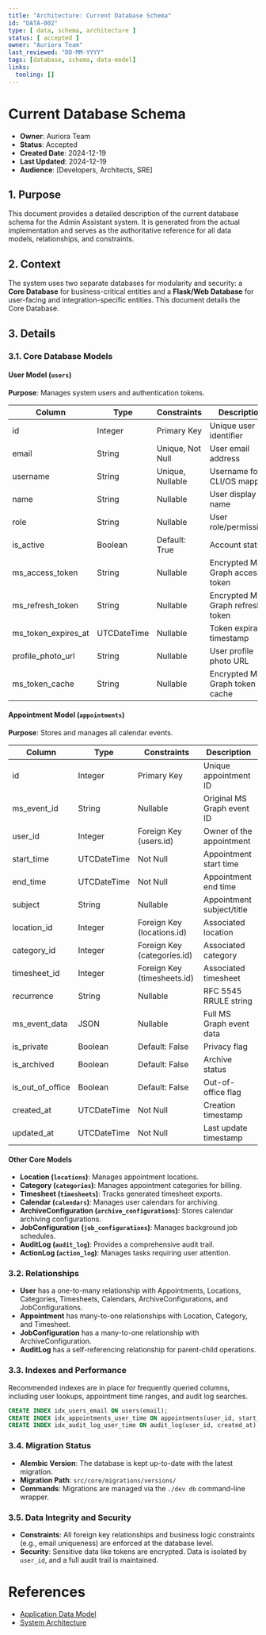 ```yaml
---
title: "Architecture: Current Database Schema"
id: "DATA-002"
type: [ data, schema, architecture ]
status: [ accepted ]
owner: "Auriora Team"
last_reviewed: "DD-MM-YYYY"
tags: [database, schema, data-model]
links:
  tooling: []
---
```


# Current Database Schema

- **Owner**: Auriora Team
- **Status**: Accepted
- **Created Date**: 2024-12-19
- **Last Updated**: 2024-12-19
- **Audience**: [Developers, Architects, SRE]

## 1. Purpose

This document provides a detailed description of the current database schema for the Admin Assistant system. It is generated from the actual implementation and serves as the authoritative reference for all data models, relationships, and constraints.

## 2. Context

The system uses two separate databases for modularity and security: a **Core Database** for business-critical entities and a **Flask/Web Database** for user-facing and integration-specific entities. This document details the Core Database.

## 3. Details

### 3.1. Core Database Models

#### User Model (`users`)
**Purpose**: Manages system users and authentication tokens.

| Column | Type | Constraints | Description |
|---|---|---|---|
| id | Integer | Primary Key | Unique user identifier |
| email | String | Unique, Not Null | User email address |
| username | String | Unique, Nullable | Username for CLI/OS mapping |
| name | String | Nullable | User display name |
| role | String | Nullable | User role/permissions |
| is_active | Boolean | Default: True | Account status |
| ms_access_token | String | Nullable | Encrypted MS Graph access token |
| ms_refresh_token | String | Nullable | Encrypted MS Graph refresh token |
| ms_token_expires_at | UTCDateTime | Nullable | Token expiration timestamp |
| profile_photo_url | String | Nullable | User profile photo URL |
| ms_token_cache | String | Nullable | Encrypted MS Graph token cache |

#### Appointment Model (`appointments`)
**Purpose**: Stores and manages all calendar events.

| Column | Type | Constraints | Description |
|---|---|---|---|
| id | Integer | Primary Key | Unique appointment ID |
| ms_event_id | String | Nullable | Original MS Graph event ID |
| user_id | Integer | Foreign Key (users.id) | Owner of the appointment |
| start_time | UTCDateTime | Not Null | Appointment start time |
| end_time | UTCDateTime | Not Null | Appointment end time |
| subject | String | Nullable | Appointment subject/title |
| location_id | Integer | Foreign Key (locations.id) | Associated location |
| category_id | Integer | Foreign Key (categories.id) | Associated category |
| timesheet_id | Integer | Foreign Key (timesheets.id) | Associated timesheet |
| recurrence | String | Nullable | RFC 5545 RRULE string |
| ms_event_data | JSON | Nullable | Full MS Graph event data |
| is_private | Boolean | Default: False | Privacy flag |
| is_archived | Boolean | Default: False | Archive status |
| is_out_of_office | Boolean | Default: False | Out-of-office flag |
| created_at | UTCDateTime | Not Null | Creation timestamp |
| updated_at | UTCDateTime | Not Null | Last update timestamp |

#### Other Core Models

- **Location (`locations`)**: Manages appointment locations.
- **Category (`categories`)**: Manages appointment categories for billing.
- **Timesheet (`timesheets`)**: Tracks generated timesheet exports.
- **Calendar (`calendars`)**: Manages user calendars for archiving.
- **ArchiveConfiguration (`archive_configurations`)**: Stores calendar archiving configurations.
- **JobConfiguration (`job_configurations`)**: Manages background job schedules.
- **AuditLog (`audit_log`)**: Provides a comprehensive audit trail.
- **ActionLog (`action_log`)**: Manages tasks requiring user attention.

### 3.2. Relationships

- **User** has a one-to-many relationship with Appointments, Locations, Categories, Timesheets, Calendars, ArchiveConfigurations, and JobConfigurations.
- **Appointment** has many-to-one relationships with Location, Category, and Timesheet.
- **JobConfiguration** has a many-to-one relationship with ArchiveConfiguration.
- **AuditLog** has a self-referencing relationship for parent-child operations.

### 3.3. Indexes and Performance

Recommended indexes are in place for frequently queried columns, including user lookups, appointment time ranges, and audit log searches.

```sql
CREATE INDEX idx_users_email ON users(email);
CREATE INDEX idx_appointments_user_time ON appointments(user_id, start_time, end_time);
CREATE INDEX idx_audit_log_user_time ON audit_log(user_id, created_at);
```

### 3.4. Migration Status

- **Alembic Version**: The database is kept up-to-date with the latest migration.
- **Migration Path**: `src/core/migrations/versions/`
- **Commands**: Migrations are managed via the `./dev db` command-line wrapper.

### 3.5. Data Integrity and Security

- **Constraints**: All foreign key relationships and business logic constraints (e.g., email uniqueness) are enforced at the database level.
- **Security**: Sensitive data like tokens are encrypted. Data is isolated by `user_id`, and a full audit trail is maintained.

# References

- [Application Data Model](./DATA-001-Application-Data-Model.md)
- [System Architecture](./ARCH-001-System-Architecture.md)